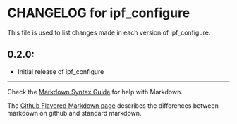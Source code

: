# CHANGELOG for ipf_configure

This file is used to list changes made in each version of ipf_configure.

## 0.2.0:

* Initial release of ipf_configure

- - -
Check the [Markdown Syntax Guide](http://daringfireball.net/projects/markdown/syntax) for help with Markdown.

The [Github Flavored Markdown page](http://github.github.com/github-flavored-markdown/) describes the differences between markdown on github and standard markdown.
